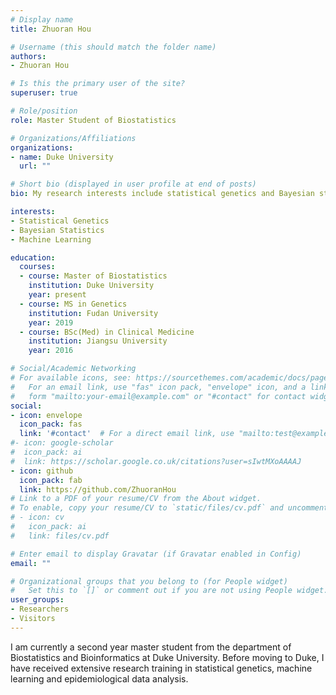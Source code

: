 ```yaml
---
# Display name
title: Zhuoran Hou 

# Username (this should match the folder name)
authors:
- Zhuoran Hou

# Is this the primary user of the site?
superuser: true

# Role/position
role: Master Student of Biostatistics

# Organizations/Affiliations
organizations:
- name: Duke University
  url: ""

# Short bio (displayed in user profile at end of posts)
bio: My research interests include statistical genetics and Bayesian statistics.

interests:
- Statistical Genetics
- Bayesian Statistics
- Machine Learning

education:
  courses:
  - course: Master of Biostatistics
    institution: Duke University
    year: present
  - course: MS in Genetics
    institution: Fudan University
    year: 2019
  - course: BSc(Med) in Clinical Medicine
    institution: Jiangsu University
    year: 2016

# Social/Academic Networking
# For available icons, see: https://sourcethemes.com/academic/docs/page-builder/#icons
#   For an email link, use "fas" icon pack, "envelope" icon, and a link in the
#   form "mailto:your-email@example.com" or "#contact" for contact widget.
social:
- icon: envelope
  icon_pack: fas
  link: '#contact'  # For a direct email link, use "mailto:test@example.org".
#- icon: google-scholar
#  icon_pack: ai
#  link: https://scholar.google.co.uk/citations?user=sIwtMXoAAAAJ
- icon: github
  icon_pack: fab
  link: https://github.com/ZhuoranHou
# Link to a PDF of your resume/CV from the About widget.
# To enable, copy your resume/CV to `static/files/cv.pdf` and uncomment the lines below.
# - icon: cv
#   icon_pack: ai
#   link: files/cv.pdf

# Enter email to display Gravatar (if Gravatar enabled in Config)
email: ""

# Organizational groups that you belong to (for People widget)
#   Set this to `[]` or comment out if you are not using People widget.
user_groups:
- Researchers
- Visitors
---
```


I am currently a second year master student from the department of Biostatistics and Bioinformatics at Duke University. Before moving to Duke, I have received extensive research training in statistical genetics, machine learning and epidemiological data analysis.



